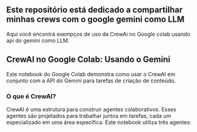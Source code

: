 ## Este repositório está dedicado a compartilhar minhas crews com o google gemini como LLM
Aqui você encontrá exempços de uso da CrewAi no Google colab usando api do gemini como LLM.

## CrewAI no Google Colab: Usando o Gemini 
Este notebook do Google Colab demonstra como usar o CrewAI em conjunto com a API do Gemini para tarefas de criação de conteúdo.

### **O que é CrewAI?**

CrewAI é uma estrutura para construir agentes colaborativos. Esses agentes são projetados para trabalhar juntos em tarefas, cada um especializado em uma área específica. Este notebook utiliza três agentes:
